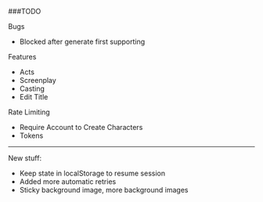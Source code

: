 ###TODO

Bugs

- Blocked after generate first supporting

Features

- Acts
- Screenplay
- Casting
- Edit Title

Rate Limiting

- Require Account to Create Characters
- Tokens


---

New stuff:

- Keep state in localStorage to resume session
- Added more automatic retries
- Sticky background image, more background images
